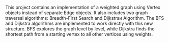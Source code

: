 This project contains an implementation of a weighted graph using Vertex objects instead of separate Edge objects.
It also includes two graph traversal algorithms: Breadth-First Search and Dijkstraи Algorithm.
The BFS and Dijkstra algorithms are implemented to work directly with this new structure.
BFS explores the graph level by level, while Dijkstra finds the shortest path from a starting vertex to all other vertices using weights.
